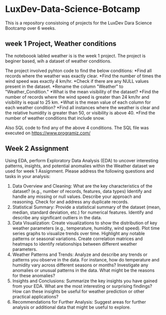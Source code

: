 # LuxDev-Data-Science-Botcamp
This is a repository consistoing of projects for the LuxDev Dara Science Bootcamp over 6 weeks.

## week 1 Project, Weather conditions
The noteboook labled weather is is the week 1 project.
The project is beginer based, wih a dataset of weather conditions.

The project involved pyhton code to find the below conditions:
*Find all records where the weather was exactly clear.
*Find the number of times the wind speed was exactly 4 km/hr.
*Check if there are any NULL values present in the dataset.
*Rename the column "Weather" to "Weather_Condition."
*What is the mean visibility of the dataset?
*Find the number of records where the wind speed is greater than 24 km/hr and visibility is equal to 25 km.
*What is the mean value of each column for each weather condition?
*Find all instances where the weather is clear and the relative humidity is greater than 50, or visibility is above 40.
*Find the number of weather conditions that include snow.

Also SQL code to find any of the above 4 conditions. The SQL file was executed on https://www.programiz.com/

## Week 2 Assignment
Using EDA, perform Exploratory Data Analysis (EDA) to uncover interesting patterns, insights, and potential anomalies within the Weather dataset we used for week 1 Assignment.
Please address the following questions and tasks in your analysis:
1. Data Overview and Cleaning:
What are the key characteristics of the dataset? (e.g., number of records, features, data types)
Identify and handle any missing or null values. Describe your approach and reasoning.
Check for and address any duplicate records.
2. Statistical Summary:
Provide a statistical summary of the dataset (mean, median, standard deviation, etc.) for numerical features.
Identify and describe any significant outliers in the data.
3. Data Visualization:
Create visualizations to show the distribution of key weather parameters (e.g., temperature, humidity, wind speed).
Plot time series graphs to visualize trends over time. Highlight any notable patterns or seasonal variations.
Create correlation matrices and heatmaps to identify relationships between different weather parameters.
4. Weather Patterns and Trends:
Analyze and describe any trends or patterns you observe in the data. For instance, how do temperature and humidity vary across different seasons or months?
Investigate any anomalies or unusual patterns in the data. What might be the reasons for these anomalies?
5. Insights and Conclusions:
Summarize the key insights you have gained from your EDA. What are the most interesting or surprising findings?
How can these insights be useful for weather prediction or other practical applications?
6. Recommendations for Further Analysis:
Suggest areas for further analysis or additional data that might be useful to explore.
